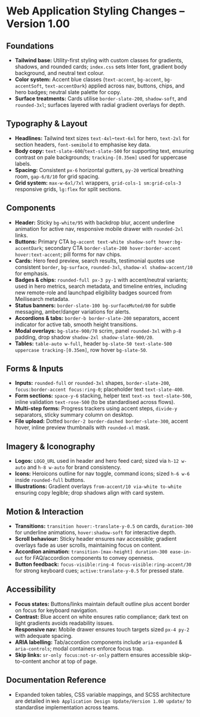 # Web Application Styling Changes – Version 1.00

## Foundations
- **Tailwind base:** Utility-first styling with custom classes for gradients, shadows, and rounded cards; `index.css` sets Inter font, gradient body background, and neutral text colour.
- **Color system:** Accent blue classes (`text-accent`, `bg-accent`, `bg-accentSoft`, `text-accentDark`) applied across nav, buttons, chips, and hero badges; neutral slate palette for copy.
- **Surface treatments:** Cards utilise `border-slate-200`, `shadow-soft`, and `rounded-3xl`; surfaces layered with radial gradient overlays for depth.

## Typography & Layout
- **Headlines:** Tailwind text sizes `text-4xl`–`text-6xl` for hero, `text-2xl` for section headers, `font-semibold` to emphasise key data.
- **Body copy:** `text-slate-600`/`text-slate-500` for supporting text, ensuring contrast on pale backgrounds; `tracking-[0.35em]` used for uppercase labels.
- **Spacing:** Consistent `px-6` horizontal gutters, `py-20` vertical breathing room, `gap-6/8/10` for grid spacing.
- **Grid system:** `max-w-6xl/7xl` wrappers, `grid-cols-1 sm:grid-cols-3` responsive grids, `lg:flex` for split sections.

## Components
- **Header:** Sticky `bg-white/95` with backdrop blur, accent underline animation for active nav, responsive mobile drawer with `rounded-2xl` links.
- **Buttons:** Primary CTA `bg-accent text-white shadow-soft hover:bg-accentDark`; secondary CTA `border-slate-200 hover:border-accent hover:text-accent`; pill forms for nav chips.
- **Cards:** Hero feed preview, search results, testimonial quotes use consistent `border`, `bg-surface`, `rounded-3xl`, `shadow-xl shadow-accent/10` for emphasis.
- **Badges & chips:** `rounded-full px-3 py-1` with accent/neutral variants; used in hero metrics, search metadata, and timeline entries, including new remote-role and launchpad eligibility badges sourced from Meilisearch metadata.
- **Status banners:** `border-slate-100 bg-surfaceMuted/80` for subtle messaging, amber/danger variations for alerts.
- **Accordions & tabs:** `border-b border-slate-200` separators, accent indicator for active tab, smooth height transitions.
- **Modal overlays:** `bg-slate-900/70` scrim, panel `rounded-3xl` with `p-8` padding, drop shadow `shadow-2xl shadow-slate-900/20`.
- **Tables:** `table-auto w-full`, header `bg-slate-50 text-slate-500 uppercase tracking-[0.35em]`, row hover `bg-slate-50`.

## Forms & Inputs
- **Inputs:** `rounded-full` or `rounded-3xl` shapes, `border-slate-200`, `focus:border-accent focus:ring-0`; placeholder text `text-slate-400`.
- **Form sections:** `space-y-6` stacking, helper text `text-xs text-slate-500`, inline validation `text-rose-500` (to be standardised across flows).
- **Multi-step forms:** Progress trackers using accent steps, `divide-y` separators, sticky summary column on desktop.
- **File upload:** Dotted `border-2 border-dashed border-slate-300`, accent hover, inline preview thumbnails with `rounded-xl` mask.

## Imagery & Iconography
- **Logos:** `LOGO_URL` used in header and hero feed card; sized via `h-12 w-auto` and `h-8 w-auto` for brand consistency.
- **Icons:** Heroicons outline for nav toggle, command icons; sized `h-6 w-6` inside `rounded-full` buttons.
- **Illustrations:** Gradient overlays `from-accent/10 via-white to-white` ensuring copy legible; drop shadows align with card system.

## Motion & Interaction
- **Transitions:** `transition hover:-translate-y-0.5` on cards, `duration-300` for underline animations, `hover:shadow-soft` for interactive depth.
- **Scroll behaviour:** Sticky header ensures nav accessible; gradient overlays fade as user scrolls, maintaining focus on content.
- **Accordion animation:** `transition-[max-height] duration-300 ease-in-out` for FAQ/accordion components to convey openness.
- **Button feedback:** `focus-visible:ring-4 focus-visible:ring-accent/30` for strong keyboard cues; `active:translate-y-0.5` for pressed state.

## Accessibility
- **Focus states:** Buttons/links maintain default outline plus accent border on focus for keyboard navigation.
- **Contrast:** Blue accent on white ensures ratio compliance; dark text on light gradients avoids readability issues.
- **Responsive nav:** Mobile drawer ensures touch targets sized `px-4 py-2` with adequate spacing.
- **ARIA labelling:** Tab/accordion components include `aria-expanded` & `aria-controls`; modal containers enforce focus trap.
- **Skip links:** `sr-only focus:not-sr-only` pattern ensures accessible skip-to-content anchor at top of page.

## Documentation Reference
- Expanded token tables, CSS variable mappings, and SCSS architecture are detailed in `Web Application Design Update/Version 1.00 update/` to standardise implementation across teams.
